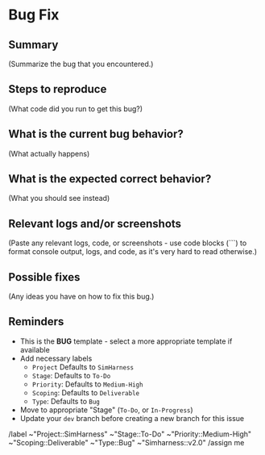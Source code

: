 # Bug Fix

## Summary

(Summarize the bug that you encountered.)

## Steps to reproduce

(What code did you run to get this bug?)

## What is the current bug behavior?

(What actually happens)

## What is the expected correct behavior?

(What you should see instead)

## Relevant logs and/or screenshots

(Paste any relevant logs, code, or screenshots - use code blocks (```) to format console
 output, logs, and code, as it's very hard to read otherwise.)

 ## Possible fixes

(Any ideas you have on how to fix this bug.)

## Reminders
- This is the **BUG** template - select a more appropriate template if available
- Add necessary labels
    - `Project` Defaults to `SimHarness`
    - `Stage`: Defaults to `To-Do`
    - `Priority`: Defaults to `Medium-High`
    - `Scoping`: Defaults to `Deliverable`
    - `Type`: Defaults to `Bug`
- Move to appropriate "Stage" (`To-Do`, or `In-Progress`)
- Update your `dev` branch before creating a new branch for this issue

/label ~"Project::SimHarness" ~"Stage::To-Do" ~"Priority::Medium-High" ~"Scoping::Deliverable" ~"Type::Bug" ~"Simharness::v2.0"
/assign me

